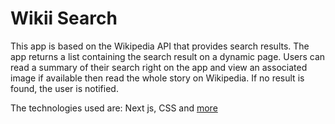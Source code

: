 # Wikii Search

This app is based on the Wikipedia API that provides search results. The app returns a list containing the search result on a dynamic page. Users can read a summary of their search right on the app and view an associated image if available then read the whole story on Wikipedia. If no result is found, the user is notified.

The technologies used are: Next js, CSS and [more](https://github.com/AtGbemiga/wikii-search/blob/main/package.json)
